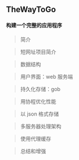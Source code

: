 
## TheWayToGo

#### 构建一个完整的应用程序

> 简介

> 短网址项目简介

> 数据结构

> 用户界面：web 服务端

> 持久化存储：gob

> 用协程优化性能

> 以 json 格式存储

> 多服务器处理架构

> 使用代理缓存

> 总结和增强


